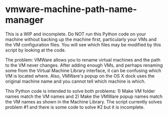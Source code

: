 vmware-machine-path-name-manager
================================

This is a WIP and incomplete. Do NOT run this Python code on your machine without backing up the machine first, particularly your VMs and the VM configuration files. You will see which files may be modified by this script by looking at the code.

The problem: VMWare allows you to rename virtual machines and the path to the VM never changes. After adding enough VMs, and perhaps renaming some from the Virtual Machine Library interface, it can be confusing which VM is located where. Also, VMWare's popup on the OS X dock uses the original machine name and you cannot tell which machine is which.

This Python code is intended to solve both problems: 1) Make VM folder names match the VM names and 2) Make the VMWare popup names match the VM names as shown in the Machine Library. The script currently solves problem #1 and there is some code to solve #2 but it is incomplete.
